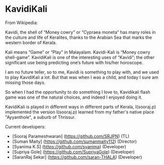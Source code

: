 # KavidiKali

From Wikipedia:

Kavidi, the shell of “Money cowry” or “Cypraea moneta” has many roles in the culture and life of Keralites, thanks to the Arabian Sea that marks the western border of Kerala.


Kali means “Game” or “Play” in Malayalam. Kavidi-Kali is “Money cowry shell-game”. KavidiKali is one of the interesting uses of “Kavidi”; the other significant use being predicting one’s future with his/her horoscope.


I am no future teller, so to me, Kavidi is something to play with, and we used to play KavidiKali a lot. But that was when I was a child, and today I sure am missing those days.

So when I had the opportunity to do something I love to, Kavidikali flash game was one of the natural choices, and indeed I enjoyed doing it.


KavidiKali is played in different ways in different parts of Kerala, I(sooraj.p) implemented the version I(sooraj.p) learned from my father's native place "Ayyanthole", a suburb of Thrissur. 

Current developers:

* [Sooraj Parameshwaran] (https://github.com/SRJPN) (TL)
* [Suman Maity] (https://github.com/sumanmaity112) (Director)
* [Syanima K.S] (https://github.com/syanima) (Developer)
* [Supriya Gole] (https://github.com/SupriyaGole) (Developer)
* [SaranRaj Sekar] (https://github.com/saran-THALA) (Developer)
